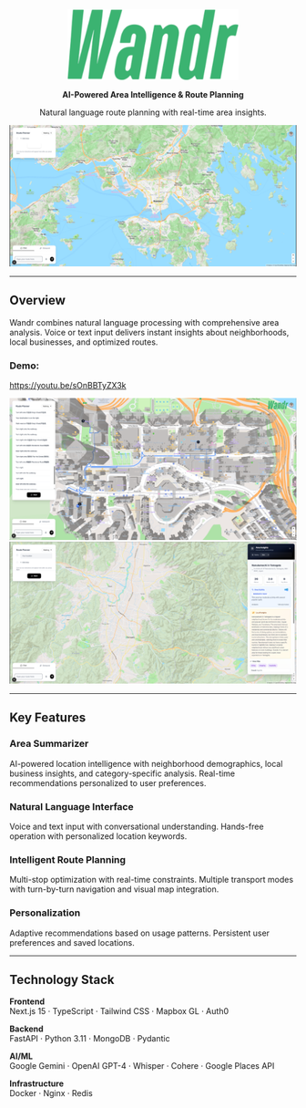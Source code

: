 <div align="center">
  <img src="client/public/logo.png" alt="Wandr Logo" width="300"/>
  
  **AI-Powered Area Intelligence & Route Planning**
  
  Natural language route planning with real-time area insights.
  
  <img src="client/public/hero-image.png" alt="Wandr Hero" width="800"/>
</div>

---

## Overview

Wandr combines natural language processing with comprehensive area analysis. Voice or text input delivers instant insights about neighborhoods, local businesses, and optimized routes.
### Demo:
https://youtu.be/sOnBBTyZX3k


<div align="center">
  <img src="client/public/hero-image-3.png" alt="Wandr Hero" width="800"/>
</div>
<div align="center">
  <img src="client/public/hero-image-4.png" alt="Wandr Hero" width="800"/>
</div>


---

## Key Features

### **Area Summarizer**
AI-powered location intelligence with neighborhood demographics, local business insights, and category-specific analysis. Real-time recommendations personalized to user preferences.

### **Natural Language Interface**
Voice and text input with conversational understanding. Hands-free operation with personalized location keywords.

### **Intelligent Route Planning**
Multi-stop optimization with real-time constraints. Multiple transport modes with turn-by-turn navigation and visual map integration.

### **Personalization**
Adaptive recommendations based on usage patterns. Persistent user preferences and saved locations.

---

## Technology Stack

**Frontend**  
Next.js 15 · TypeScript · Tailwind CSS · Mapbox GL · Auth0

**Backend**  
FastAPI · Python 3.11 · MongoDB · Pydantic

**AI/ML**  
Google Gemini · OpenAI GPT-4 · Whisper · Cohere · Google Places API

**Infrastructure**  
Docker · Nginx · Redis

